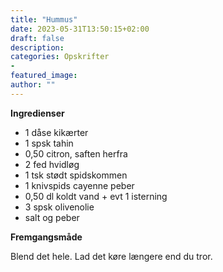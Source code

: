 ```yaml
---
title: "Hummus"
date: 2023-05-31T13:50:15+02:00
draft: false
description:
categories: Opskrifter
-
featured_image:
author: ""
---
```


**Ingredienser**

- 1 dåse kikærter
- 1 spsk tahin
- 0,50 citron, saften herfra
- 2 fed hvidløg
- 1 tsk stødt spidskommen
- 1 knivspids cayenne peber
- 0,50 dl koldt vand + evt 1 isterning
- 3 spsk olivenolie
- salt og peber

**Fremgangsmåde**

Blend det hele. Lad det køre længere end du tror.